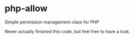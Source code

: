 # php-allow
Simple permission management class for PHP

Never actually finished this code, but feel free to have a look.